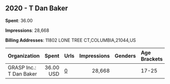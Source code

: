 ## 2020 - T Dan Baker 
**Spent**: 36.00

**Impressions**: 28,668

**Billing Addresses**: 11802 LONE TREE CT,COLUMBIA,21044,US

|Organization|Spent|Urls|Impressions|Genders|Age Brackets|Country Codes|
|:---|---:|:---|---:|:---|:---|:---|
|GRASP  Inc.: T Dan Baker|36.00 USD|[0](https://www.snap.com/political-ads/asset/322fc8fb91981b2b41dfcf9f39619f7b2c4b22117b81822773f67d2d83bba151?mediaType=mp4)|28,668||17-25|united states|
